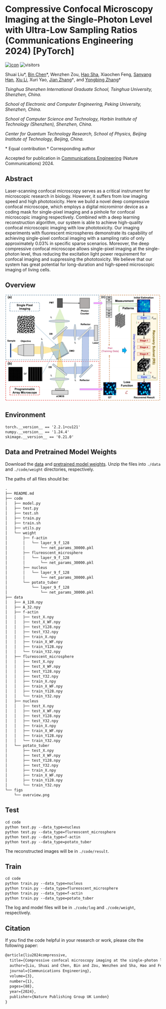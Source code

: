 # Compressive Confocal Microscopy Imaging at the Single-Photon Level with Ultra-Low Sampling Ratios (Communications Engineering 2024) [PyTorch]

[![icon](https://img.shields.io/badge/Nature-Paper-<COLOR>.svg)](https://www.nature.com/articles/s44172-024-00236-x) ![visitors](https://visitor-badge.laobi.icu/badge?page_id=Guaishou74851.DCCM)

Shuai Liu\*, [Bin Chen](https://scholar.google.com/citations?hl=en&user=aZDNm98AAAAJ)\*, Wenzhen Zou, [Hao Sha](https://scholar.google.com/citations?user=-mqUZ8oAAAAJ), Xiaochen Feng, [Sanyang Han](https://www.sigs.tsinghua.edu.cn/hsy/main.htm), [Xiu Li](https://scholar.google.com/citations?user=Xrh1OIUAAAAJ), Xuri Yao, [Jian Zhang](https://jianzhang.tech/)†, and [Yongbing Zhang](https://scholar.google.com/citations?user=0KlvTEYAAAAJ)†

*Tsinghua Shenzhen International Graduate School, Tsinghua University, Shenzhen, China.*

*School of Electronic and Computer Engineering, Peking University, Shenzhen, China.*

*School of Computer Science and Technology, Harbin Institute of Technology (Shenzhen), Shenzhen, China.*

*Center for Quantum Technology Research, School of Physics, Beijing Institute of Technology, Beijing, China.*

\* Equal contribution   † Corresponding author

Accepted for publication in [Communications Engineering](https://www.nature.com/commseng/) (Nature Communications) 2024.

## Abstract

Laser-scanning confocal microscopy serves as a critical instrument for microscopic research in biology. However, it suffers from low imaging speed and high phototoxicity. Here we build a novel deep compressive confocal microscope, which employs a digital micromirror device as a coding mask for single-pixel imaging and a pinhole for confocal microscopic imaging respectively. Combined with a deep learning reconstruction algorithm, our system is able to achieve high-quality confocal microscopic imaging with low phototoxicity. Our imaging experiments with fluorescent microspheres demonstrate its capability of achieving single-pixel confocal imaging with a sampling ratio of only approximately 0.03% in specific sparse scenarios. Moreover, the deep compressive confocal microscope allows single-pixel imaging at the single-photon level, thus reducing the excitation light power requirement for confocal imaging and suppressing the phototoxicity. We believe that our system has great potential for long-duration and high-speed microscopic imaging of living cells.

## Overview

![overview](figs/overview.png)

## Environment

```shell
torch.__version__ == '2.2.1+cu121'
numpy.__version__ == '1.24.4'
skimage.__version__ == '0.21.0'
```

## Data and Pretrained Model Weights

Download the [data](https://drive.google.com/file/d/1FCVwqjb8_J-yTc47t1E0mF8TlM-NdMp5/view) and [pretrained model weights](https://drive.google.com/file/d/1tHohEMx35Dg5qh8X-15CQesx6Q0mDTpv/view). Unzip the files into `./data` and `./code/weight` directories, respectively.

The paths of all files should be:

```
.
├── README.md
├── code
│   ├── model.py
│   ├── test.py
│   ├── test.sh
│   ├── train.py
│   ├── train.sh
│   ├── utils.py
│   └── weight
│       ├── f-actin
│       │   └── layer_9_f_128
│       │       └── net_params_30000.pkl
│       ├── flureoscent_microsphere
│       │   └── layer_9_f_128
│       │       └── net_params_30000.pkl
│       ├── nucleus
│       │   └── layer_9_f_128
│       │       └── net_params_30000.pkl
│       └── potato_tuber
│           └── layer_9_f_128
│               └── net_params_30000.pkl
├── data
│   ├── A_128.npy
│   ├── A_32.npy
│   ├── f-actin
│   │   ├── test_X.npy
│   │   ├── test_X_WF.npy
│   │   ├── test_Y128.npy
│   │   ├── test_Y32.npy
│   │   ├── train_X.npy
│   │   ├── train_X_WF.npy
│   │   ├── train_Y128.npy
│   │   └── train_Y32.npy
│   ├── flureoscent_microsphere
│   │   ├── test_X.npy
│   │   ├── test_X_WF.npy
│   │   ├── test_Y128.npy
│   │   ├── test_Y32.npy
│   │   ├── train_X.npy
│   │   ├── train_X_WF.npy
│   │   ├── train_Y128.npy
│   │   └── train_Y32.npy
│   ├── nucleus
│   │   ├── test_X.npy
│   │   ├── test_X_WF.npy
│   │   ├── test_Y128.npy
│   │   ├── test_Y32.npy
│   │   ├── train_X.npy
│   │   ├── train_X_WF.npy
│   │   ├── train_Y128.npy
│   │   └── train_Y32.npy
│   └── potato_tuber
│       ├── test_X.npy
│       ├── test_X_WF.npy
│       ├── test_Y128.npy
│       ├── test_Y32.npy
│       ├── train_X.npy
│       ├── train_X_WF.npy
│       ├── train_Y128.npy
│       └── train_Y32.npy
└── figs
    └── overview.png
```

## Test

```shell
cd code
python test.py --data_type=nucleus
python test.py --data_type=flureoscent_microsphere
python test.py --data_type=f-actin
python test.py --data_type=potato_tuber
```

The reconstructed images will be in `./code/result`.

## Train

```shell
cd code
python train.py --data_type=nucleus
python train.py --data_type=flureoscent_microsphere
python train.py --data_type=f-actin
python train.py --data_type=potato_tuber
```

The log and model files will be in `./code/log` and `./code/weight`, respectively.

## Citation

If you find the code helpful in your research or work, please cite the following paper:

```latex
@article{liu2024compressive,
  title={Compressive confocal microscopy imaging at the single-photon level with ultra-low sampling ratios},
  author={Liu, Shuai and Chen, Bin and Zou, Wenzhen and Sha, Hao and Feng, Xiaochen and Han, Sanyang and Li, Xiu and Yao, Xuri and Zhang, Jian and Zhang, Yongbing},
  journal={Communications Engineering},
  volume={3},
  number={1},
  pages={88},
  year={2024},
  publisher={Nature Publishing Group UK London}
}
```

